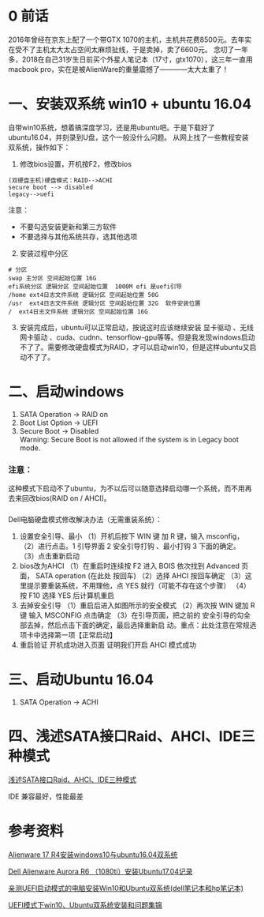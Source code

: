 
# 0 前话
2016年曾经在京东上配了一个带GTX 1070的主机，主机共花费8500元。去年实在受不了主机太大太占空间太麻烦扯线，于是卖掉，卖了6600元。
念叨了一年多，2018在自己31岁生日前买个外星人笔记本（17寸，gtx1070），这三年一直用macbook pro，实在是被AlienWare的重量震撼了————太大太重了！

# 一、安装双系统 win10 + ubuntu 16.04
自带win10系统，想着搞深度学习，还是用ubuntu吧。于是下载好了ubuntu16.04，并刻录到U盘，这个一般没什么问题。
从网上找了一些教程安装 双系统，操作如下：
1. 修改bios设置，开机按F2，修改bios
```
(双硬盘主机)硬盘模式：RAID-->ACHI
secure boot --> disabled
legacy-->uefi 
```

注意：
* 不要勾选安装更新和第三方软件
* 不要选择与其他系统共存，选其他选项

2. 安装过程中分区
```
# 分区
swap 主分区 空间起始位置 16G
efi系统分区 逻辑分区 空间起始位置  1000M efi 是uefi引导 
/home ext4日志文件系统 逻辑分区 空间起始位置 50G
/usr  ext4日志文件系统 逻辑分区 空间起始位置 32G  软件安装位置
/  ext4日志文件系统 逻辑分区 空间起始位置 16G
```

3. 安装完成后，ubuntu可以正常启动，按说这时应该继续安装 显卡驱动 、无线网卡驱动 、cuda、cudnn、tensorflow-gpu等等。但是我发现windows启动不了了。需要修改硬盘模式为RAID，才可以启动win10，但是这样ubuntu又启动不了了。

# 二、启动windows
1. SATA Operation -> RAID on
2. Boot List Option -> UEFI
3. Secure Boot -> Disabled  
Warning: Secure Boot is not allowed if the system is in Legacy boot mode.
### 注意：
这种模式下启动不了ubuntu，为不以后可以随意选择启动哪一个系统，而不用再去来回改bios(RAID on / AHCI)。
### 
Dell电脑硬盘模式修改解决办法（无需重装系统）：
1. 设置安全引导、最小
（1）开机后按下 WIN 键 加 R 键，输入 msconfig，
（2）进行点击。1 引导界面 2 安全引导打钩 、最小打钩 3 下面的确定。
（3）点击重新启动
2. bios改为AHCI
（1）在重启时连续按 F2 进入 BOIS 依次找到 Advanced 页面， SATA operation (在此处
按回车) 
（2）选择 AHCI 按回车确定
（3）这里提示要重装系统，不用理他，点 YES 就行（可能不存在这个步骤）
（4）按 F10 选择 YES 后计算机重启
3. 去掉安全引导
（1）重启后进入如图所示的安全模式
（2）再次按 WIN 键加 R 键 输入 MSCONFIG 点击确定 
（3）在引导页面，把之前的 安全引导的勾全部去掉，然后点击下面的确定，最后选择重新启
动。重点：此处注意在常规选项卡中选择第一项【正常启动】
4. 重启验证
开机成功进入页面 证明我们开启 AHCI 模式成功


# 三、启动Ubuntu 16.04
1. SATA Operation -> ACHI

# 四、浅述SATA接口Raid、AHCI、IDE三种模式
[浅述SATA接口Raid、AHCI、IDE三种模式](https://blog.csdn.net/bytxl/article/details/42150027)

IDE 兼容最好，性能最差


# 参考资料
[Alienware 17 R4安装windows10与ubuntu16.04双系统](https://blog.csdn.net/xiaohu50/article/details/78514564)

[Dell Alienware Aurora R6 （1080ti）安装Ubuntu17.04记录](https://blog.csdn.net/qq_17550379/article/details/78546850)


[亲测UEFI启动模式的电脑安装Win10和Ubuntu双系统(dell笔记本和hp笔记本)](https://blog.csdn.net/SeekN/article/details/69808288)

[UEFI模式下win10、Ubuntu双系统安装和问题集锦](https://blog.csdn.net/fangjin_kl/article/details/78676948)